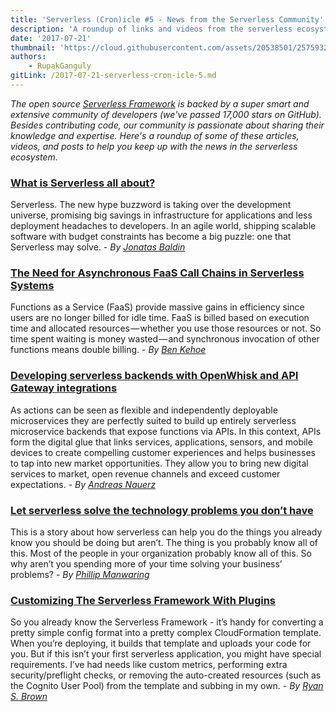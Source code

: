 ```yaml
---
title: 'Serverless (Cron)icle #5 - News from the Serverless Community'
description: 'A roundup of links and videos from the serverless ecosystem that caught our attention this week.'
date: '2017-07-21'
thumbnail: 'https://cloud.githubusercontent.com/assets/20538501/25759320/8bb86c20-3197-11e7-8d3d-5479c197c049.png'
authors:
    - RupakGanguly
gitLink: /2017-07-21-serverless-cron-icle-5.md
---
```


*The open source [Serverless Framework](https://github.com/serverless/serverless) is backed by a super smart and extensive community of developers (we've passed 17,000 stars on GitHub). Besides contributing code, our community is passionate about sharing their knowledge and expertise. Here's a roundup of some of these articles, videos, and posts to help you keep up with the news in the serverless ecosystem.*

### [What is Serverless all about?](https://cheesecakelabs.com/blog/what-is-serverless-all-about/)
Serverless. The new hype buzzword is taking over the development universe, promising big savings in infrastructure for applications and less deployment headaches to developers. In an agile world, shipping scalable software with budget constraints has become a big puzzle: one that Serverless may solve. - *By [Jonatas Baldin](https://cheesecakelabs.com/blog/author/jonatas/)*

### [The Need for Asynchronous FaaS Call Chains in Serverless Systems](https://read.acloud.guru/the-need-for-asynchronous-rpc-architecture-in-serverless-systems-ff168f1c8785)
Functions as a Service (FaaS) provide massive gains in efficiency since users are no longer billed for idle time. FaaS is billed based on execution time and allocated resources — whether you use those resources or not. So time spent waiting is money wasted — and synchronous invocation of other functions means double billing. - *By [Ben Kehoe](https://read.acloud.guru/@ben11kehoe)*

### [Developing serverless backends with OpenWhisk and API Gateway integrations](https://medium.com/openwhisk/developing-serverless-backends-with-openwhisk-and-api-gateway-integrations-954c2528f4db)
As actions can be seen as flexible and independently deployable microservices they are perfectly suited to build up entirely serverless microservice backends that expose functions via APIs. In this context, APIs form the digital glue that links services, applications, sensors, and mobile devices to create compelling customer experiences and helps businesses to tap into new market opportunities. They allow you to bring new digital services to market, open revenue channels and exceed customer expectations. - *By [Andreas Nauerz](https://medium.com/@AndreasNauerz)*

### [Let serverless solve the technology problems you don’t have](https://medium.com/statuscode/let-serverless-solve-the-technology-problems-you-dont-have-7b39e854567b)
This is a story about how serverless can help you do the things you already know you should be doing but aren’t. The thing is you probably know all of this. Most of the people in your organization probably know all of this. So why aren’t you spending more of your time solving your business’ problems? - *By [Phillip Manwaring](https://medium.com/@manwaring)*

### [Customizing The Serverless Framework With Plugins](https://serverlesscode.com/post/customizing-serverless-with-plugins/)
So you already know the Serverless Framework - it’s handy for converting a pretty simple config format into a pretty complex CloudFormation template. When you’re deploying, it builds that template and uploads your code for you. But if this isn’t your first serverless application, you might have special requirements. I’ve had needs like custom metrics, performing extra security/preflight checks, or removing the auto-created resources (such as the Cognito User Pool) from the template and subbing in my own. - *By [Ryan S. Brown](https://twitter.com/ryan_sb)*
